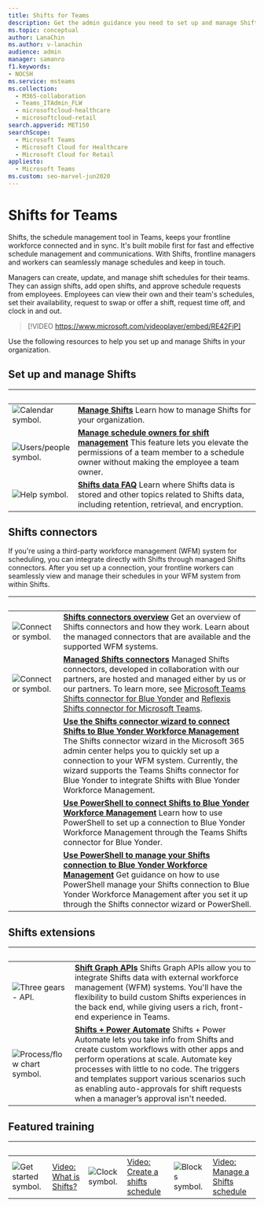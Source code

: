 ```yaml
---
title: Shifts for Teams
description: Get the admin guidance you need to set up and manage Shifts, the schedule management tool, in Teams.
ms.topic: conceptual
author: LanaChin
ms.author: v-lanachin
audience: admin
manager: samanro
f1.keywords:
- NOCSH
ms.service: msteams
ms.collection: 
  - M365-collaboration
  - Teams_ITAdmin_FLW
  - microsoftcloud-healthcare
  - microsoftcloud-retail
search.appverid: MET150
searchScope:
  - Microsoft Teams
  - Microsoft Cloud for Healthcare
  - Microsoft Cloud for Retail
appliesto: 
  - Microsoft Teams
ms.custom: seo-marvel-jun2020
---
```


# Shifts for Teams

Shifts, the schedule management tool in Teams, keeps your frontline workforce connected and in sync. It's built mobile first for fast and effective schedule management and communications. With Shifts, frontline managers and workers can seamlessly manage schedules and keep in touch.

Managers can create, update, and manage shift schedules for their teams. They can assign shifts, add open shifts, and approve schedule requests from employees. Employees can view their own and their team's schedules, set their availability, request to swap or offer a shift, request time off, and clock in and out.

> [!VIDEO https://www.microsoft.com/videoplayer/embed/RE42FjP]

Use the following resources to help you set up and manage Shifts in your organization.

## Set up and manage Shifts

|&nbsp;  |&nbsp; |
|---------|---------|
|<img src="/office/media/icons/calendar-teams.png" alt="Calendar symbol.">   |**[Manage Shifts](shifts/manage-the-shifts-app-for-your-organization-in-teams.md)** Learn how to manage Shifts for your organization.         |
|<img src="/office/media/icons/users-people.png" alt="Users/people symbol.">   |**[Manage schedule owners for shift management](shifts/schedule-owner-for-shift-management.md)** This feature lets you elevate the permissions of a team member to a schedule owner without making the employee a team owner.         |
|<img src="/office/media/icons/help.png" alt="Help symbol.">     | **[Shifts data FAQ](shifts/shifts-data-faq.md)** Learn where Shifts data is stored and other topics related to Shifts data, including retention, retrieval, and encryption.        |

## Shifts connectors

If you're using a third-party workforce management (WFM) system for scheduling, you can integrate directly with Shifts through managed Shifts connectors. After you set up a connection, your frontline workers can seamlessly view and manage their schedules in your WFM system from within Shifts.

|&nbsp;  |&nbsp;  |
|---------|---------|
|<img src="/office/media/icons/connector-teams.png" alt="Connector symbol.">     | **[Shifts connectors overview](shifts/shifts-connectors.md)** Get an overview of Shifts connectors and how they work. Learn about the managed connectors that are available and the supported WFM systems.   |
|<img src="/office/media/icons/connector-teams.png" alt="Connector symbol.">     | **[Managed Shifts connectors](shifts/shifts-connectors.md#managed-shifts-connectors)** Managed Shifts connectors, developed in collaboration with our partners, are hosted and managed either by us or our partners. To learn more, see [Microsoft Teams Shifts connector for Blue Yonder](shifts/shifts-connectors.md#microsoft-teams-shifts-connector-for-blue-yonder) and [Reflexis Shifts connector for Microsoft Teams](shifts/shifts-connectors.md#reflexis-shifts-connector-for-microsoft-teams).    |
|   | **[Use the Shifts connector wizard to connect Shifts to Blue Yonder Workforce Management](shifts/shifts-connector-wizard.md)** The Shifts connector wizard in the Microsoft 365 admin center helps you to quickly set up a connection to your WFM system. Currently, the wizard supports the Teams Shifts connector for Blue Yonder to integrate Shifts with Blue Yonder Workforce Management.
|  | **[Use PowerShell to connect Shifts to Blue Yonder Workforce Management](shifts/shifts-connector-blue-yonder-powershell-setup.md)** Learn how to use PowerShell to set up a connection to Blue Yonder Workforce Management through the Teams Shifts connector for Blue Yonder.         |
|   | **[Use PowerShell to manage your Shifts connection to Blue Yonder Workforce Management](shifts/shifts-connector-powershell-manage.md)** Get guidance on how to use PowerShell manage your Shifts connection to Blue Yonder Workforce Management after you set it up through the Shifts connector wizard or PowerShell.

## Shifts extensions

|&nbsp;|&nbsp;|
| ------------- | ------------- |
| <img src="/office/media/icons/api.png" alt="Three gears - API."> | **[Shift Graph APIs](/graph/api/resources/shift)** Shifts Graph APIs allow you to integrate Shifts data with external workforce management (WFM) systems. You'll have the flexibility to build custom Shifts experiences in the back end, while giving users a rich, front-end experience in Teams.             |
|<img src="/office/media/icons/process-flow-teams.png" alt="Process/flow chart symbol."> | **[Shifts + Power Automate](https://github.com/OfficeDev/Microsoft-Teams-Shifts-Power-Automate-Templates)** Shifts + Power Automate lets you take info from Shifts and create custom workflows with other apps and perform operations at scale. Automate key processes with little to no code. The triggers and templates support various scenarios such as enabling auto-approvals for shift requests when a manager’s approval isn't needed. |

## Featured training

|&nbsp;|&nbsp;|&nbsp;|&nbsp;|&nbsp;|&nbsp;|
| ------------- | ------------- | ------------- | ------------- | ------------- | ------------- |
| <img src="/office/media/icons/get-started-teams.png" alt="Get started symbol.">  |  [Video: What is Shifts?](https://support.office.com/article/what-is-shifts-f8efe6e4-ddb3-4d23-b81b-bb812296b821) |<img src="/office/media/icons/clock-teams.png" alt="Clock symbol."> |  [Video: Create a shifts schedule](https://support.microsoft.com/office/create-a-shifts-schedule-2b94ca38-36db-4a1c-8fee-f8f0fec9a984) |<img src="/office/media/icons/blocks-teams.png" alt="Blocks symbol.">|  [Video: Manage a Shifts schedule](https://support.microsoft.com/office/manage-and-view-a-shifts-schedule-63acda7b-ea39-441a-b1c6-c404a72e79f7) |
